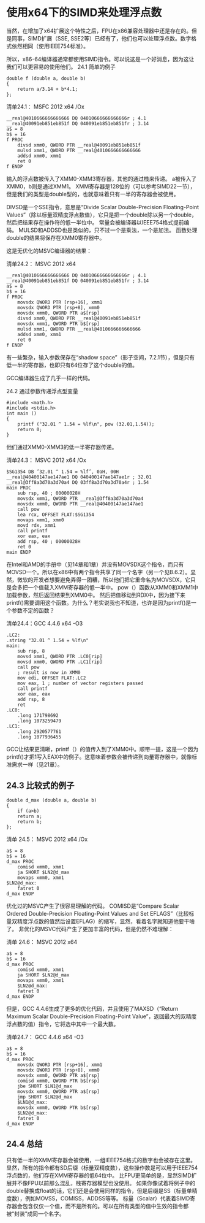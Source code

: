 # 使用x64下的SIMD来处理浮点数

当然，在增加了x64扩展这个特性之后，FPU在x86兼容处理器中还是存在的。但是同事，SIMD扩展（SSE, SSE2等）已经有了，他们也可以处理浮点数。数字格式依然相同（使用IEEE754标准）。

所以，x86-64编译器通常都使用SIMD指令。可以说这是一个好消息，因为这让我们可以更容易的使用他们。 24.1 简单的例子

```
double f (double a, double b)
{
    return a/3.14 + b*4.1;
};
```

清单24.1： MSFC 2012 x64 /Ox

```
__real@4010666666666666 DQ 04010666666666666r ; 4.1
__real@40091eb851eb851f DQ 040091eb851eb851fr ; 3.14
a$ = 8
b$ = 16
f PROC
    divsd xmm0, QWORD PTR __real@40091eb851eb851f
    mulsd xmm1, QWORD PTR __real@4010666666666666
    addsd xmm0, xmm1
    ret 0
f ENDP
```

输入的浮点数被传入了XMM0-XMM3寄存器，其他的通过栈来传递。 a被传入了XMM0，b则是通过XMM1。 XMM寄存器是128位的（可以参考SIMD22一节），但是我们的类型是double型的，也就意味着只有一半的寄存器会被使用。

DIVSD是一个SSE指令，意思是“Divide Scalar Double-Precision Floating-Point Values”（除以标量双精度浮点数值），它只是把一个double除以另一个double，然后把结果存在操作符的低一半位中。 常量会被编译器以IEEE754格式提前编码。 MULSD和ADDSD也是类似的，只不过一个是乘法，一个是加法。 函数处理double的结果将保存在XMM0寄存器中。

这是无优化的MSVC编译器的结果：

清单24.2： MSVC 2012 x64

```
__real@4010666666666666 DQ 04010666666666666r ; 4.1
__real@40091eb851eb851f DQ 040091eb851eb851fr ; 3.14
a$ = 8
b$ = 16
f PROC
    movsdx QWORD PTR [rsp+16], xmm1
    movsdx QWORD PTR [rsp+8], xmm0
    movsdx xmm0, QWORD PTR a$[rsp]
    divsd xmm0, QWORD PTR __real@40091eb851eb851f
    movsdx xmm1, QWORD PTR b$[rsp]
    mulsd xmm1, QWORD PTR __real@4010666666666666
    addsd xmm0, xmm1
    ret 0
f ENDP
```

有一些繁杂，输入参数保存在“shadow space”（影子空间，7.2.1节），但是只有低一半的寄存器，也即只有64位存了这个double的值。

GCC编译器生成了几乎一样的代码。

24.2 通过参数传递浮点型变量

```
#include <math.h>
#include <stdio.h>
int main ()
{
    printf ("32.01 ^ 1.54 = %lf\n", pow (32.01,1.54));
    return 0;
}
```

他们通过XMM0-XMM3的低一半寄存器传递。

清单24.3： MSVC 2012 x64 /Ox

```
$SG1354 DB ’32.01 ^ 1.54 = %lf’, 0aH, 00H
__real@40400147ae147ae1 DQ 040400147ae147ae1r ; 32.01
__real@3ff8a3d70a3d70a4 DQ 03ff8a3d70a3d70a4r ; 1.54
main PROC
    sub rsp, 40 ; 00000028H
    movsdx xmm1, QWORD PTR __real@3ff8a3d70a3d70a4
    movsdx xmm0, QWORD PTR __real@40400147ae147ae1
    call pow
    lea rcx, OFFSET FLAT:$SG1354
    movaps xmm1, xmm0
    movd rdx, xmm1
    call printf
    xor eax, eax
    add rsp, 40 ; 00000028H
    ret 0
main ENDP
```

在Intel和AMD的手册中（见14章和1章）并没有MOVSDX这个指令，而只有MOVSD一个。所以在x86中有两个指令共享了同一个名字（另一个见B.6.2）。显然，微软的开发者想要避免弄得一团糟，所以他们把它重命名为MOVSDX，它只是会多把一个值载入XMM寄存器的低一半中。 pow（）函数从XMM0和XMM1中加载参数，然后返回结果到XMM0中。 然后把值移动到RDX中，因为接下来printf()需要调用这个函数。为什么？老实说我也不知道，也许是因为printf()是一个参数不定的函数？

清单24.4：GCC 4.4.6 x64 -O3

```
.LC2:
.string "32.01 ^ 1.54 = %lf\n"
main:
    sub rsp, 8
    movsd xmm1, QWORD PTR .LC0[rip]
    movsd xmm0, QWORD PTR .LC1[rip]
    call pow
    ; result is now in XMM0
    mov edi, OFFSET FLAT:.LC2
    mov eax, 1 ; number of vector registers passed
    call printf
    xor eax, eax
    add rsp, 8
    ret
.LC0:
    .long 171798692
    .long 1073259479
.LC1:
    .long 2920577761
    .long 1077936455
```

GCC让结果更清晰，printf（）的值传入到了XMM0中。顺带一提，这是一个因为printf()才把1写入EAX中的例子。这意味着参数会被传递到向量寄存器中，就像标准需求一样（见21章）。

## 24.3 比较式的例子

```
double d_max (double a, double b)
{
    if (a>b)
    return a;
    return b;
};
```

清单 24.5： MSVC 2012 x64 /Ox

```
a$ = 8
b$ = 16
d_max PROC
    comisd xmm0, xmm1
    ja SHORT $LN2@d_max
    movaps xmm0, xmm1
$LN2@d_max:
    fatret 0
d_max ENDP
```

优化过的MSVC产生了很容易理解的代码。 COMISD是“Compare Scalar Ordered Double-Precision Floating-Point Values and Set EFLAGS”（比较标量双精度浮点数的值然后设置EFLAG）的缩写，显然，看着名字就知道他要干啥了。 非优化的MSVC代码产生了更加丰富的代码，但是仍然不难理解：

清单 24.6： MSVC 2012 x64

```
a$ = 8
b$ = 16
d_max PROC
    comisd xmm0, xmm1
    ja SHORT $LN2@d_max
    movaps xmm0, xmm1
    $LN2@d_max:
    fatret 0
d_max ENDP
```

但是，GCC 4.4.6生成了更多的优化代码，并且使用了MAXSD（“Return Maximum Scalar Double-Precision Floating-Point Value”，返回最大的双精度浮点数的值）指令，它将选中其中一个最大数。

清单24.7： GCC 4.4.6 x64 -O3

```
a$ = 8
b$ = 16
d_max PROC
    movsdx QWORD PTR [rsp+16], xmm1
    movsdx QWORD PTR [rsp+8], xmm0
    movsdx xmm0, QWORD PTR a$[rsp]
    comisd xmm0, QWORD PTR b$[rsp]
    jbe SHORT $LN1@d_max
    movsdx xmm0, QWORD PTR a$[rsp]
    jmp SHORT $LN2@d_max
    $LN1@d_max:
    movsdx xmm0, QWORD PTR b$[rsp]
    $LN2@d_max:
    fatret 0
d_max ENDP
```

## 24.4 总结

只有低一半的XMM寄存器会被使用，一组IEEE754格式的数字也会被存在这里。 显然，所有的指令都有SD后缀（标量双精度数），这些操作数是可以用于IEEE754浮点数的，他们存在XMM寄存器的低64位中。 比FPU更简单的是，显然SIMD扩展并不像FPU以前那么混乱，栈寄存器模型也没使用。 如果你像试着将例子中的double替换成float的话，它们还是会使用同样的指令，但是后缀是SS（标量单精度数），例如MOVSS，COMISS，ADDSS等等。 标量（Scalar）代表着SIMD寄存器会包含仅仅一个值，而不是所有的。可以在所有类型的值中生效的指令都被“封装”成同一个名字。
